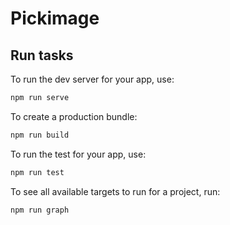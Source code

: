 # Pickimage

## Run tasks

To run the dev server for your app, use:

```sh
npm run serve
```

To create a production bundle:

```sh
npm run build
```

To run the test for your app, use:

```sh
npm run test
```

To see all available targets to run for a project, run:

```sh
npm run graph
```
